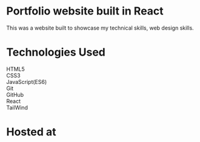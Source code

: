 # Portfolio website built in React
This was a website built to showcase my technical skills, web design skills.

# Technologies Used

HTML5 <br/> CSS3<br/>JavaScript(ES6)<br/>Git<br/>GitHub<br/>React<br/>TailWind

# Hosted at

